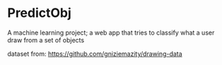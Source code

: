 # PredictObj
A machine learning project; a web app that tries to classify what a user draw from a set of objects

dataset from: https://github.com/gniziemazity/drawing-data
